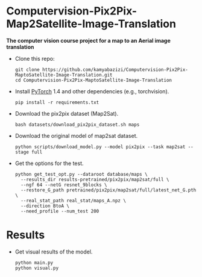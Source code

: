 # Computervision-Pix2Pix-Map2Satellite-Image-Translation

**The computer vision course project for a map to an Aerial image translation**

* Clone this repo:

  ```shell
  git clone https://github.com/kamyabazizi/Computervision-Pix2Pix-MaptoSatellite-Image-Translation.git
  cd Computervision-Pix2Pix-MaptoSatellite-Image-Translation
  ```
  
* Install [PyTorch](https://pytorch.org) 1.4 and other dependencies (e.g., torchvision).

  ```shell
  pip install -r requirements.txt
  ```
  
* Download the pix2pix dataset (Map2Sat).

  ```shell
  bash datasets/download_pix2pix_dataset.sh maps
  ```

* Download the original model of map2sat dataset.

  ```shell
  python scripts/download_model.py --model pix2pix --task map2sat --stage full
  ```
  
* Get the options for the test.

  ```shell
  python get_test_opt.py --dataroot database/maps \
    --results_dir results-pretrained/pix2pix/map2sat/full \
    --ngf 64 --netG resnet_9blocks \
    --restore_G_path pretrained/pix2pix/map2sat/full/latest_net_G.pth \
    --real_stat_path real_stat/maps_A.npz \
    --direction BtoA \
    --need_profile --num_test 200
  ```
  
# Results

* Get visual results of the model.

  ```shell
  python main.py
  python visual.py
  ```
